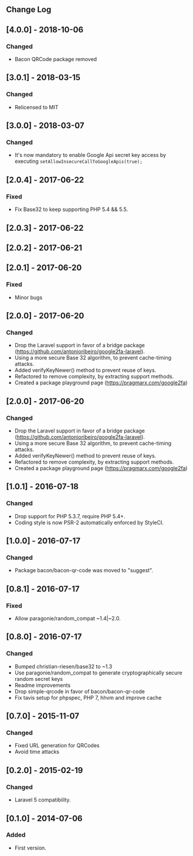 ## Change Log

## [4.0.0] - 2018-10-06
### Changed
- Bacon QRCode package removed

## [3.0.1] - 2018-03-15
### Changed
- Relicensed to MIT

## [3.0.0] - 2018-03-07
### Changed
- It's now mandatory to enable Google Api secret key access by executing `setAllowInsecureCallToGoogleApis(true);`

## [2.0.4] - 2017-06-22
### Fixed
- Fix Base32 to keep supporting PHP 5.4 && 5.5.

## [2.0.3] - 2017-06-22
## [2.0.2] - 2017-06-21
## [2.0.1] - 2017-06-20
### Fixed
- Minor bugs

## [2.0.0] - 2017-06-20
### Changed
- Drop the Laravel support in favor of a bridge package (https://github.com/antonioribeiro/google2fa-laravel).
- Using a more secure Base 32 algorithm, to prevent cache-timing attacks.  
- Added verifyKeyNewer() method to prevent reuse of keys.
- Refactored to remove complexity, by extracting support methods.
- Created a package playground page (https://pragmarx.com/google2fa)

## [2.0.0] - 2017-06-20
### Changed
- Drop the Laravel support in favor of a bridge package (https://github.com/antonioribeiro/google2fa-laravel).
- Using a more secure Base 32 algorithm, to prevent cache-timing attacks.  
- Added verifyKeyNewer() method to prevent reuse of keys.
- Refactored to remove complexity, by extracting support methods.
- Created a package playground page (https://pragmarx.com/google2fa)

## [1.0.1] - 2016-07-18
### Changed
- Drop support for PHP 5.3.7, require PHP 5.4+. 
- Coding style is now PSR-2 automatically enforced by StyleCI.

## [1.0.0] - 2016-07-17
### Changed
- Package bacon/bacon-qr-code was moved to "suggest". 

## [0.8.1] - 2016-07-17
### Fixed
- Allow paragonie/random_compat ~1.4|~2.0.

## [0.8.0] - 2016-07-17
### Changed
- Bumped christian-riesen/base32 to ~1.3
- Use paragonie/random_compat to generate cryptographically secure random secret keys
- Readme improvements
- Drop simple-qrcode in favor of bacon/bacon-qr-code 
- Fix tavis setup for phpspec, PHP 7, hhvm and improve cache

## [0.7.0] - 2015-11-07
### Changed
- Fixed URL generation for QRCodes
- Avoid time attacks

## [0.2.0] - 2015-02-19
### Changed
- Laravel 5 compatibility.

## [0.1.0] - 2014-07-06
### Added
- First version.
